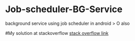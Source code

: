 # Job-scheduler-BG-Service
background service using job scheduler in android > O also

#My solution at stackoverflow
[stack overflow link](https://stackoverflow.com/questions/46445265/android-8-0-java-lang-illegalstateexception-not-allowed-to-start-service-inten/57681267#57681267)
